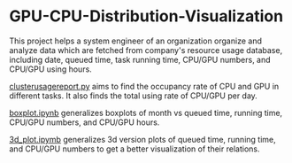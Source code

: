 # GPU-CPU-Distribution-Visualization
This project helps a system engineer of an organization organize and analyze data which are fetched from company's resource usage database, including date, queued time, task running time, CPU/GPU numbers, and CPU/GPU using hours. 

[clusterusagereport.py](https://github.com/yuyao-cyber/GPU-CPU-Distribution-Visualization/blob/main/clusterusagereport.py) aims to find the occupancy rate of CPU and GPU in different tasks. It also finds the total using rate of CPU/GPU per day.

[boxplot.ipynb](https://github.com/yuyao-cyber/GPU-CPU-Distribution-Visualization/blob/main/boxplot.ipynb) generalizes boxplots of month vs queued time, running time, CPU/GPU numbers, and CPU/GPU hours.

[3d_plot.ipymb](https://github.com/yuyao-cyber/GPU-CPU-Distribution-Visualization/blob/main/3d_plot.ipynb) generalizes 3d version plots of queued time, running time, and CPU/GPU numbers to get a better visualization of their relations.
